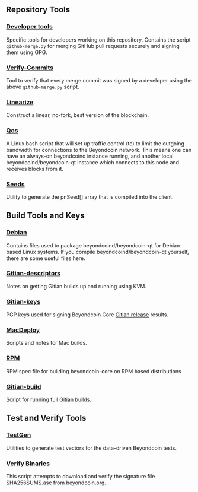 Repository Tools
---------------------

### [Developer tools](/contrib/devtools) ###
Specific tools for developers working on this repository.
Contains the script `github-merge.py` for merging GitHub pull requests securely and signing them using GPG.

### [Verify-Commits](/contrib/verify-commits) ###
Tool to verify that every merge commit was signed by a developer using the above `github-merge.py` script.

### [Linearize](/contrib/linearize) ###
Construct a linear, no-fork, best version of the blockchain.

### [Qos](/contrib/qos) ###

A Linux bash script that will set up traffic control (tc) to limit the outgoing bandwidth for connections to the Beyondcoin network. This means one can have an always-on beyondcoind instance running, and another local beyondcoind/beyondcoin-qt instance which connects to this node and receives blocks from it.

### [Seeds](/contrib/seeds) ###
Utility to generate the pnSeed[] array that is compiled into the client.

Build Tools and Keys
---------------------

### [Debian](/contrib/debian) ###
Contains files used to package beyondcoind/beyondcoin-qt
for Debian-based Linux systems. If you compile beyondcoind/beyondcoin-qt yourself, there are some useful files here.

### [Gitian-descriptors](/contrib/gitian-descriptors) ###
Notes on getting Gitian builds up and running using KVM.

### [Gitian-keys](/contrib/gitian-keys)
PGP keys used for signing Beyondcoin Core [Gitian release](/doc/release-process.md) results.

### [MacDeploy](/contrib/macdeploy) ###
Scripts and notes for Mac builds. 

### [RPM](/contrib/rpm) ###
RPM spec file for building beyondcoin-core on RPM based distributions

### [Gitian-build](/contrib/gitian-build.sh) ###
Script for running full Gitian builds.

Test and Verify Tools 
---------------------

### [TestGen](/contrib/testgen) ###
Utilities to generate test vectors for the data-driven Beyondcoin tests.

### [Verify Binaries](/contrib/verifybinaries) ###
This script attempts to download and verify the signature file SHA256SUMS.asc from beyondcoin.org.

